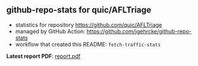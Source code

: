 ## github-repo-stats for quic/AFLTriage

- statistics for repository https://github.com/quic/AFLTriage
- managed by GitHub Action: https://github.com/jgehrcke/github-repo-stats
- workflow that created this README: `fetch-traffic-stats`

**Latest report PDF**: [report.pdf](https://github.com/njjetha/System-Design/raw/github-repo-stats/quic/AFLTriage/latest-report/report.pdf)

